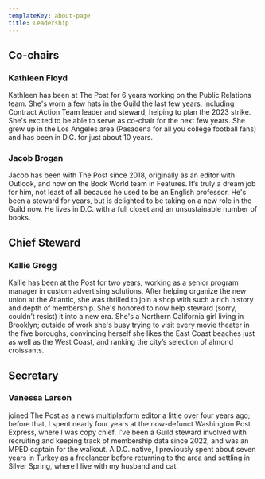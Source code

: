 ```yaml
---
templateKey: about-page
title: Leadership
---
```

## Co-chairs

### K﻿athleen Floyd

K﻿athleen has been at The Post for 6 years working on the Public Relations team. She's worn a few hats in the Guild the last few years, including Contract Action Team leader and steward, helping to plan the 2023 strike. She's excited to be able to serve as co-chair for the next few years. She grew up in the Los Angeles area (Pasadena for all you college football fans) and has been in D.C. for just about 10 years.

### Jacob Brogan

Jacob has been with The Post since 2018, originally as an editor with Outlook, and now on the Book World team in Features. It’s truly a dream job for him, not least of all because he used to be an English professor. He's been a steward for years, but is delighted to be taking on a new role in the Guild now. He lives in D.C. with a full closet and an unsustainable number of books. 

## Chief Steward

### K﻿allie Gregg

Kallie has been at the Post for two years, working as a senior program manager in custom advertising solutions. After helping organize the new union at the Atlantic, she was thrilled to join a shop with such a rich history and depth of membership. She's honored to now help steward (sorry, couldn’t resist) it into a new era. She's a Northern California girl living in Brooklyn; outside of work she's busy trying to visit every movie theater in the five boroughs, convincing herself she likes the East Coast beaches just as well as the West Coast, and ranking the city’s selection of almond croissants.

## S﻿ecretary

### V﻿anessa Larson

<!--StartFragment-->

joined The Post as a news multiplatform editor a little over four years ago; before that, I spent nearly four years at the now-defunct Washington Post Express, where I was copy chief. I've been a Guild steward involved with recruiting and keeping track of membership data since 2022, and was an MPED captain for the walkout. A D.C. native, I previously spent about seven years in Turkey as a freelancer before returning to the area and settling in Silver Spring, where I live with my husband and cat.

<!--EndFragment-->